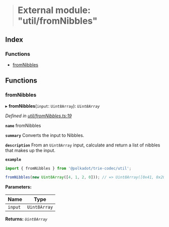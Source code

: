 > # External module: "util/fromNibbles"

## Index

### Functions

* [fromNibbles](_util_fromnibbles_.md#fromnibbles)

## Functions

###  fromNibbles

▸ **fromNibbles**(`input`: `Uint8Array`): *`Uint8Array`*

*Defined in [util/fromNibbles.ts:19](https://github.com/polkadot-js/common/blob/4308722/packages/trie-codec/src/util/fromNibbles.ts#L19)*

**`name`** fromNibbles

**`summary`** Converts the input to Nibbles.

**`description`** 
From an `Uint8Array` input, calculate and return a list of nibbles that makes up the input.

**`example`** 
<BR>

```javascript
import { fromNibbles } from '@polkadot/trie-codec/util';

fromNibbles(new Uint8Array([4, 1, 2, 0])); // => Uint8Array([0x41, 0x20]
```

**Parameters:**

Name | Type |
------ | ------ |
`input` | `Uint8Array` |

**Returns:** *`Uint8Array`*